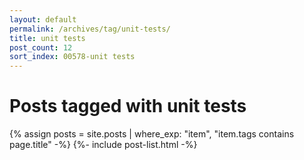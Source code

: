 ```yaml
---
layout: default
permalink: /archives/tag/unit-tests/
title: unit tests
post_count: 12
sort_index: 00578-unit tests
---
```

<h1 class="page-heading">Posts tagged with unit tests</h1>
{% assign posts = site.posts | where_exp: "item", "item.tags contains page.title" -%}
{%- include post-list.html -%}
